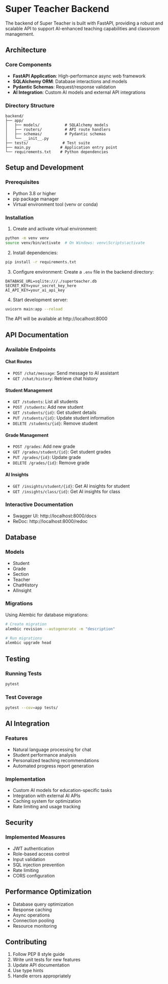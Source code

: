 # Super Teacher Backend

The backend of Super Teacher is built with FastAPI, providing a robust and scalable API to support AI-enhanced teaching capabilities and classroom management.

## Architecture

### Core Components
- **FastAPI Application**: High-performance async web framework
- **SQLAlchemy ORM**: Database interactions and models
- **Pydantic Schemas**: Request/response validation
- **AI Integration**: Custom AI models and external API integrations

### Directory Structure
```
backend/
├── app/
│   ├── models/           # SQLAlchemy models
│   ├── routers/          # API route handlers
│   ├── schemas/          # Pydantic schemas
│   └── __init__.py
├── tests/               # Test suite
├── main.py             # Application entry point
└── requirements.txt    # Python dependencies
```

## Setup and Development

### Prerequisites
- Python 3.8 or higher
- pip package manager
- Virtual environment tool (venv or conda)

### Installation

1. Create and activate virtual environment:
```bash
python -m venv venv
source venv/bin/activate  # On Windows: venv\Scripts\activate
```

2. Install dependencies:
```bash
pip install -r requirements.txt
```

3. Configure environment:
Create a `.env` file in the backend directory:
```env
DATABASE_URL=sqlite:///./superteacher.db
SECRET_KEY=your_secret_key_here
AI_API_KEY=your_ai_api_key
```

4. Start development server:
```bash
uvicorn main:app --reload
```

The API will be available at http://localhost:8000

## API Documentation

### Available Endpoints

#### Chat Routes
- `POST /chat/message`: Send message to AI assistant
- `GET /chat/history`: Retrieve chat history

#### Student Management
- `GET /students`: List all students
- `POST /students`: Add new student
- `GET /students/{id}`: Get student details
- `PUT /students/{id}`: Update student information
- `DELETE /students/{id}`: Remove student

#### Grade Management
- `POST /grades`: Add new grade
- `GET /grades/student/{id}`: Get student grades
- `PUT /grades/{id}`: Update grade
- `DELETE /grades/{id}`: Remove grade

#### AI Insights
- `GET /insights/student/{id}`: Get AI insights for student
- `GET /insights/class/{id}`: Get AI insights for class

### Interactive Documentation
- Swagger UI: http://localhost:8000/docs
- ReDoc: http://localhost:8000/redoc

## Database

### Models
- Student
- Grade
- Section
- Teacher
- ChatHistory
- AIInsight

### Migrations
Using Alembic for database migrations:
```bash
# Create migration
alembic revision --autogenerate -m "description"

# Run migrations
alembic upgrade head
```

## Testing

### Running Tests
```bash
pytest
```

### Test Coverage
```bash
pytest --cov=app tests/
```

## AI Integration

### Features
- Natural language processing for chat
- Student performance analysis
- Personalized teaching recommendations
- Automated progress report generation

### Implementation
- Custom AI models for education-specific tasks
- Integration with external AI APIs
- Caching system for optimization
- Rate limiting and usage tracking

## Security

### Implemented Measures
- JWT authentication
- Role-based access control
- Input validation
- SQL injection prevention
- Rate limiting
- CORS configuration

## Performance Optimization

- Database query optimization
- Response caching
- Async operations
- Connection pooling
- Resource monitoring

## Contributing
1. Follow PEP 8 style guide
2. Write unit tests for new features
3. Update API documentation
4. Use type hints
5. Handle errors appropriately
